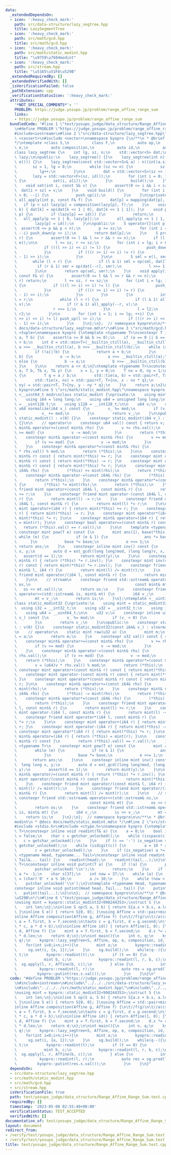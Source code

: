 ```yaml
---
data:
  _extendedDependsOn:
  - icon: ':heavy_check_mark:'
    path: src/data-structure/lazy_segtree.hpp
    title: LazySegmentTree
  - icon: ':heavy_check_mark:'
    path: src/math/gcd.hpp
    title: src/math/gcd.hpp
  - icon: ':heavy_check_mark:'
    path: src/math/static_modint.hpp
    title: "\u9759\u7684modint"
  - icon: ':heavy_check_mark:'
    path: src/stream.hpp
    title: "\u5165\u51FA\u529B"
  _extendedRequiredBy: []
  _extendedVerifiedWith: []
  _isVerificationFailed: false
  _pathExtension: cpp
  _verificationStatusIcon: ':heavy_check_mark:'
  attributes:
    '*NOT_SPECIAL_COMMENTS*': ''
    PROBLEM: https://judge.yosupo.jp/problem/range_affine_range_sum
    links:
    - https://judge.yosupo.jp/problem/range_affine_range_sum
  bundledCode: "#line 1 \"test/yosupo_judge/data_structure/Range_Affine_Range_Sum.test.cpp\"\
    \n#define PROBLEM \"https://judge.yosupo.jp/problem/range_affine_range_sum\"\n\
    #include<iostream>\n#line 2 \"src/data-structure/lazy_segtree.hpp\"\n#include\
    \ <cassert>\n#include <vector>\nnamespace kyopro {\n/**\n * @brief LazySegmentTree\n\
    */\ntemplate <class S,\n          class F,\n          auto op,\n          auto\
    \ e,\n          auto composition,\n          auto id,\n          auto mapping>\n\
    class lazy_segtree {\n    int lg, sz, n;\n    std::vector<S> dat;\n    std::vector<F>\
    \ lazy;\n\npublic:\n    lazy_segtree() {}\n    lazy_segtree(int n) : lazy_segtree(std::vector<S>(n,\
    \ e())) {}\n    lazy_segtree(const std::vector<S>& a) : n((int)a.size()) {\n \
    \       sz = 1, lg = 0;\n        while (sz <= n) {\n            sz <<= 1;\n  \
    \          lg++;\n        }\n\n        dat = std::vector<S>(sz << 1, e());\n \
    \       lazy = std::vector<F>(sz, id());\n        for (int i = 0; i < n; ++i)\
    \ {\n            set(i, a[i]);\n        }\n        build();\n    }\n\npublic:\n\
    \    void set(int i, const S& v) {\n        assert(0 <= i && i < sz);\n      \
    \  dat[i + sz] = v;\n    }\n    void build() {\n        for (int i = sz - 1; i\
    \ > 0; --i) {\n            push_up(i);\n        }\n    }\n\nprivate:\n    void\
    \ all_apply(int p, const F& f) {\n        dat[p] = mapping(dat[p], f);\n     \
    \   if (p < sz) lazy[p] = composition(lazy[p], f);\n    }\n    void push_up(int\
    \ k) { dat[k] = op(dat[k << 1 | 0], dat[k << 1 | 1]); }\n    void push_down(int\
    \ p) {\n        if (lazy[p] == id()) {\n            return;\n        }\n     \
    \   all_apply(p << 1 | 0, lazy[p]);\n        all_apply(p << 1 | 1, lazy[p]);\n\
    \        lazy[p] = id();\n    }\n\npublic:\n    S operator[](int p) {\n      \
    \  assert(0 <= p && p < n);\n        p += sz;\n        for (int i = lg; i > 0;\
    \ --i) push_down(p >> i);\n        return dat[p];\n    }\n    S prod(int l, int\
    \ r) {\n        assert(0 <= l && l <= r && r <= n);\n        if (l == r) return\
    \ e();\n\n        l += sz, r += sz;\n        for (int i = lg; i > 0; --i) {\n\
    \            if (((l >> i) << i) != l) {\n                push_down(l >> i);\n\
    \            }\n            if (((r >> i) << i) != r) {\n                push_down((r\
    \ - 1) >> i);\n            }\n        }\n\n        S sml = e(), smr = e();\n \
    \       while (l < r) {\n            if (l & 1) sml = op(sml, dat[l++]);\n   \
    \         if (r & 1) smr = op(dat[--r], smr);\n            l >>= 1, r >>= 1;\n\
    \        }\n\n        return op(sml, smr);\n    }\n    void apply(int l, int r,\
    \ const F& v) {\n        assert(0 <= l && l <= r && r <= n);\n        if (l ==\
    \ r) return;\n        l += sz, r += sz;\n        for (int i = lg; i > 0; --i)\
    \ {\n            if (((l >> i) << i) != l) {\n                push_down(l >> i);\n\
    \            }\n            if (((r >> i) << i) != r) {\n                push_down((r\
    \ - 1) >> i);\n            }\n        }\n        {\n            int l2 = l, r2\
    \ = r;\n            while (l < r) {\n                if (l & 1) all_apply(l++,\
    \ v);\n                if (r & 1) all_apply(--r, v);\n                l >>= 1;\n\
    \                r >>= 1;\n            }\n            l = l2;\n            r =\
    \ r2;\n        }\n\n        for (int i = 1; i <= lg; ++i) {\n            if (((l\
    \ >> i) << i) != l) push_up(l >> i);\n            if (((r >> i) << i) != r) push_up((r\
    \ - 1) >> i);\n        }\n    }\n};\n};  // namespace kyopro\n\n/**\n * @docs\
    \ docs/data-structure/lazy_segtree.md\n*/\n#line 3 \"src/math/gcd.hpp\"\n#include\
    \ <tuple>\nnamespace kyopro {\ntemplate <typename T>\nconstexpr T inline _gcd(T\
    \ a, T b) {\n    assert(a >= 0 && b >= 0);\n    if (a == 0 || b == 0) return a\
    \ + b;\n    int d = std::min<T>(__builtin_ctzll(a), __builtin_ctzll(b));\n   \
    \ a >>= __builtin_ctzll(a), b >>= __builtin_ctzll(b);\n    while (a != b) {\n\
    \        if (!a||!b) {\n            return a + b;\n        }\n        if (a >=\
    \ b) {\n            a -= b;\n            a >>= __builtin_ctzll(a);\n        }\
    \ else {\n            b -= a;\n            b >>= __builtin_ctzll(b);\n       \
    \ }\n    }\n\n    return a << d;\n}\ntemplate <typename T>\nconstexpr T ext_gcd(T\
    \ a, T b, T& x, T& y) {\n    x = 1, y = 0;\n    T nx = 0, ny = 1;\n    while (b)\
    \ {\n        T q = a / b;\n        std::tie(a, b) = std::pair<T, T>{b, a % b};\n\
    \        std::tie(x, nx) = std::pair<T, T>{nx, x - nx * q};\n        std::tie(y,\
    \ ny) = std::pair<T, T>{ny, y - ny * q};\n    }\n    return a;\n}\n};  // namespace\
    \ kyopro\n#line 5 \"src/math/static_modint.hpp\"\nnamespace kyopro {\ntemplate\
    \ <__uint64_t mod>\nclass static_modint {\nprivate:\n    using mint = static_modint<mod>;\n\
    \    using i64 = long long;\n    using u64 = unsigned long long;\n    using u128\
    \ = __uint128_t;\n    using i128 = __int128_t;\n\n    u64 v;\n    constexpr inline\
    \ u64 normalize(i64 v_) const {\n        v_ %= mod;\n        if (v_ < 0) {\n \
    \           v_ += mod;\n        }\n        return v_;\n    }\n\npublic:\n    constexpr\
    \ static_modint() : v(0) {}\n    constexpr static_modint(i64 v_) : v(normalize(v_))\
    \ {}\n\n    // operator\n    constexpr u64 val() const { return v; }\n    constexpr\
    \ mint& operator+=(const mint& rhs) {\n        v += rhs.val();\n        if (v\
    \ >= mod) {\n            v -= mod;\n        }\n        return (*this);\n    }\n\
    \    constexpr mint& operator-=(const mint& rhs) {\n        v += mod - rhs.val();\n\
    \        if (v >= mod) {\n            v -= mod;\n        }\n        return (*this);\n\
    \    }\n    constexpr mint& operator*=(const mint& rhs) {\n        v = (u128)v\
    \ * rhs.val() % mod;\n        return (*this);\n    }\n\n    constexpr mint operator+(const\
    \ mint& r) const { return mint(*this) += r; }\n    constexpr mint operator-(const\
    \ mint& r) const { return mint(*this) -= r; }\n    constexpr mint operator*(const\
    \ mint& r) const { return mint(*this) *= r; }\n\n    constexpr mint& operator+=(const\
    \ i64& rhs) {\n        (*this) += mint(rhs);\n        return (*this);\n    }\n\
    \    constexpr mint& operator-=(const i64& rhs) {\n        (*this) -= mint(rhs);\n\
    \        return (*this);\n    }\n    constexpr mint& operator*=(const i64& rhs)\
    \ {\n        (*this) *= mint(rhs);\n        return (*this);\n    }\n    constexpr\
    \ friend mint operator+(const i64& l, const mint& r) {\n        return mint(l)\
    \ += r;\n    }\n    constexpr friend mint operator-(const i64& l, const mint&\
    \ r) {\n        return mint(l) -= r;\n    }\n    constexpr friend mint operator*(const\
    \ i64& l, const mint& r) {\n        return mint(l) *= r;\n    }\n\n    constexpr\
    \ mint operator+(i64 r) { return mint(*this) += r; }\n    constexpr mint operator-(i64\
    \ r) { return mint(*this) -= r; }\n    constexpr mint operator*(i64 r) { return\
    \ mint(*this) *= r; }\n\n    constexpr mint& operator=(i64 r) { return (*this)\
    \ = mint(r); }\n\n    constexpr bool operator==(const mint& r) const {\n     \
    \   return (*this).val() == r.val();\n    }\n\n    template <typename T>\n   \
    \ constexpr mint pow(T e) const {\n        mint ans(1), base(*this);\n       \
    \ while (e) {\n            if (e & 1) {\n                ans *= base;\n      \
    \      }\n            base *= base;\n            e >>= 1;\n        }\n       \
    \ return ans;\n    }\n    constexpr inline mint inv() const {\n        long long\
    \ x, y;\n        auto d = ext_gcd((long long)mod, (long long)v, x, y);\n     \
    \   assert(d == 1);\n        return mint(y);\n    }\n\n    constexpr mint& operator/=(const\
    \ mint& r) { return (*this) *= r.inv(); }\n    constexpr mint inv(const mint&\
    \ r) const { return mint(*this) *= r.inv(); }\n    constexpr friend mint operator/(const\
    \ mint& l, i64 r) {\n        return mint(l) /= mint(r);\n    }\n    constexpr\
    \ friend mint operator/(i64 l, const mint& r) {\n        return mint(l) /= mint(r);\n\
    \    }\n\n    // stream\n    constexpr friend std::ostream& operator<<(std::ostream&\
    \ os,\n                                              const mint& mt) {\n     \
    \   os << mt.val();\n        return os;\n    }\n    constexpr friend std::istream&\
    \ operator>>(std::istream& is, mint& mt) {\n        i64 v_;\n        is >> v_;\n\
    \        mt = v_;\n        return is;\n    }\n};\ntemplate <__uint32_t mod>\n\
    class static_modint32 {\nprivate:\n    using mint = static_modint32<mod>;\n  \
    \  using i32 = __int32_t;\n    using u32 = __uint32_t;\n    using i64 = __int64_t;\n\
    \    using u64 = __uint64_t;\n\n    u32 v;\n    constexpr inline u32 normalize(i64\
    \ v_) const {\n        v_ %= mod;\n        if (v_ < 0) {\n            v_ += mod;\n\
    \        }\n        return v_;\n    }\n\npublic:\n    constexpr static_modint32()\
    \ : v(0) {}\n    constexpr static_modint32(const i64& v_) : v(normalize(v_)) {}\n\
    \n    // operator\n    static mint raw(u32 a) {\n        mint m;\n        m.v\
    \ = a;\n        return m;\n    }\n    constexpr u32 val() const { return v; }\n\
    \    constexpr mint& operator+=(const mint& rhs) {\n        v += rhs.val();\n\
    \        if (v >= mod) {\n            v -= mod;\n        }\n        return (*this);\n\
    \    }\n    constexpr mint& operator-=(const mint& rhs) {\n        v += mod -\
    \ rhs.val();\n        if (v >= mod) {\n            v -= mod;\n        }\n    \
    \    return (*this);\n    }\n    constexpr mint& operator*=(const mint& rhs) {\n\
    \        v = (u64)v * rhs.val() % mod;\n        return (*this);\n    }\n\n   \
    \ constexpr mint operator+(const mint& r) const { return mint(*this) += r; }\n\
    \    constexpr mint operator-(const mint& r) const { return mint(*this) -= r;\
    \ }\n    constexpr mint operator*(const mint& r) const { return mint(*this) *=\
    \ r; }\n\n    constexpr mint& operator+=(const i64& rhs) {\n        (*this) +=\
    \ mint(rhs);\n        return (*this);\n    }\n    constexpr mint& operator-=(const\
    \ i64& rhs) {\n        (*this) -= mint(rhs);\n        return (*this);\n    }\n\
    \    constexpr mint& operator*=(const i64& rhs) {\n        (*this) *= mint(rhs);\n\
    \        return (*this);\n    }\n    constexpr friend mint operator+(const i64&\
    \ l, const mint& r) {\n        return mint(l) += r;\n    }\n    constexpr friend\
    \ mint operator-(i64 l, const mint& r) {\n        return mint(l) -= r;\n    }\n\
    \    constexpr friend mint operator*(i64 l, const mint& r) {\n        return mint(l)\
    \ *= r;\n    }\n\n    constexpr mint operator+(i64 r) { return mint(*this) +=\
    \ r; }\n    constexpr mint operator-(i64 r) { return mint(*this) -= r; }\n   \
    \ constexpr mint operator*(i64 r) { return mint(*this) *= r; }\n\n    constexpr\
    \ mint& operator=(i64 r) { return (*this) = mint(r); }\n\n    constexpr bool operator==(const\
    \ mint& r) const {\n        return (*this).val() == r.val();\n    }\n    template\
    \ <typename T>\n    constexpr mint pow(T e) const {\n        mint ans(1), base(*this);\n\
    \        while (e) {\n            if (e & 1) {\n                ans *= base;\n\
    \            }\n            base *= base;\n            e >>= 1;\n        }\n \
    \       return ans;\n    }\n\n    constexpr inline mint inv() const {\n      \
    \  long long x, y;\n        auto d = ext_gcd((long long)mod, (long long)v, x,\
    \ y);\n        assert(d == 1);\n        return mint(y);\n    }\n\n    constexpr\
    \ mint& operator/=(const mint& r) { return (*this) *= r.inv(); }\n    constexpr\
    \ mint operator/(const mint& r) const {\n        return mint(*this) *= r.inv();\n\
    \    }\n    constexpr friend mint operator/(const mint& l, i64 r) {\n        return\
    \ mint(l) /= mint(r);\n    }\n    constexpr friend mint operator/(i64 l, const\
    \ mint& r) {\n        return mint(l) /= mint(r);\n    }\n\n    // stream\n   \
    \ constexpr friend std::ostream& operator<<(std::ostream& os,\n              \
    \                                const mint& mt) {\n        os << mt.val();\n\
    \        return os;\n    }\n    constexpr friend std::istream& operator>>(std::istream&\
    \ is, mint& mt) {\n        i64 v_;\n        is >> v_;\n        mt = v_;\n    \
    \    return is;\n    }\n};\n};  // namespace kyopro\n\n/**\n * @brief \u9759\u7684\
    modint\n * @docs docs/math/static_modint.md\n */\n#line 2 \"src/stream.hpp\"\n\
    #include <stdio.h>\n#include <ctype.h>\nnamespace kyopro {\ntemplate <typename\
    \ T>\nconstexpr inline void readint(T& a) {\n    a = 0;\n    bool is_negative\
    \ = false;\n    char c = getchar_unlocked();\n    while (isspace(c)) {\n     \
    \   c = getchar_unlocked();\n    }\n    if (c == '-') is_negative = true, c =\
    \ getchar_unlocked();\n    while (isdigit(c)) {\n        a = 10 * a + (c - '0');\n\
    \        c = getchar_unlocked();\n    }\n    if (is_negative) a *= -1;\n}\ntemplate\
    \ <typename Head, typename... Tail>\nconstexpr inline void readint(Head& head,\
    \ Tail&... tail) {\n    readint(head);\n    readint(tail...);\n}\ntemplate <typename\
    \ T>\nconstexpr inline void putint(T a) {\n    if (!a) {\n        putchar_unlocked('0');\n\
    \        putchar_unlocked('\\n');\n        return;\n    }\n    if (a < 0) putchar_unlocked('-'),\
    \ a *= -1;\n    char s[37];\n    int now = 37;\n    while (a) {\n        s[--now]\
    \ = (char)'0' + a % 10;\n        a /= 10;\n    }\n    while (now < 37) putchar_unlocked(s[now++]);\n\
    \    putchar_unlocked('\\n');\n}\ntemplate <typename Head, typename... Tail>\n\
    constexpr inline void putint(Head head, Tail... tail) {\n    putint(head);\n \
    \   putint(tail...);\n}\n\n};  // namespace kyopro\n\n\n/**\n * @brief \u5165\u51FA\
    \u529B\n*/\n#line 6 \"test/yosupo_judge/data_structure/Range_Affine_Range_Sum.test.cpp\"\
    \nusing mint = kyopro::static_modint32<998244353>;\nstruct S {\n    mint s;\n\
    \    int len;\n};\ninline S op(S a, S b) { return S{a.s + b.s, a.len + b.len};\
    \ }\ninline S e() { return S{0, 0}; }\nusing Affine = std::pair<mint, mint>;\n\
    inline Affine composition(Affine g, Affine f) {\n\t//f(g)\n\t//a(cx+d)+b\n\tauto\
    \ a = f.first, b = f.second;\n\tauto c = g.first, d = g.second;\n\treturn Affine(a\
    \ * c, a * d + b);\n}\ninline Affine id() { return Affine(1, 0); }\ninline S mapping(S\
    \ d, Affine f) {\n    mint a = f.first, b = f.second;\n    d.s *= a, d.s += b\
    \ * d.len;\n    return d;\n};\n\nint main(){\n    int n, q;\n    kyopro::readint(n,\
    \ q);\n    kyopro::lazy_segtree<S, Affine, op, e, composition, id, mapping> sg(n);\n\
    \    for(int i=0;i<n;i++){\n        mint a;\n        kyopro::readint(a);\n   \
    \     sg.set(i, {a, 1});\n    }\n    sg.build();\n    while(q--){\n        int\
    \ t;\n        kyopro::readint(t);\n        if (t == 0) {\n            int l, r;\n\
    \            mint b, c;\n            kyopro::readint(l, r, b, c);\n          \
    \  sg.apply(l, r, Affine(b, c));\n        } else {\n            int l, r;\n  \
    \          kyopro::readint(l, r);\n            auto res = sg.prod(l, r);\n   \
    \         kyopro::putint(res.s.val());\n        }\n    }\n}\n"
  code: "#define PROBLEM \"https://judge.yosupo.jp/problem/range_affine_range_sum\"\
    \n#include<iostream>\n#include\"../../../src/data-structure/lazy_segtree.hpp\"\
    \n#include\"../../../src/math/static_modint.hpp\"\n#include\"../../../src/stream.hpp\"\
    \nusing mint = kyopro::static_modint32<998244353>;\nstruct S {\n    mint s;\n\
    \    int len;\n};\ninline S op(S a, S b) { return S{a.s + b.s, a.len + b.len};\
    \ }\ninline S e() { return S{0, 0}; }\nusing Affine = std::pair<mint, mint>;\n\
    inline Affine composition(Affine g, Affine f) {\n\t//f(g)\n\t//a(cx+d)+b\n\tauto\
    \ a = f.first, b = f.second;\n\tauto c = g.first, d = g.second;\n\treturn Affine(a\
    \ * c, a * d + b);\n}\ninline Affine id() { return Affine(1, 0); }\ninline S mapping(S\
    \ d, Affine f) {\n    mint a = f.first, b = f.second;\n    d.s *= a, d.s += b\
    \ * d.len;\n    return d;\n};\n\nint main(){\n    int n, q;\n    kyopro::readint(n,\
    \ q);\n    kyopro::lazy_segtree<S, Affine, op, e, composition, id, mapping> sg(n);\n\
    \    for(int i=0;i<n;i++){\n        mint a;\n        kyopro::readint(a);\n   \
    \     sg.set(i, {a, 1});\n    }\n    sg.build();\n    while(q--){\n        int\
    \ t;\n        kyopro::readint(t);\n        if (t == 0) {\n            int l, r;\n\
    \            mint b, c;\n            kyopro::readint(l, r, b, c);\n          \
    \  sg.apply(l, r, Affine(b, c));\n        } else {\n            int l, r;\n  \
    \          kyopro::readint(l, r);\n            auto res = sg.prod(l, r);\n   \
    \         kyopro::putint(res.s.val());\n        }\n    }\n}"
  dependsOn:
  - src/data-structure/lazy_segtree.hpp
  - src/math/static_modint.hpp
  - src/math/gcd.hpp
  - src/stream.hpp
  isVerificationFile: true
  path: test/yosupo_judge/data_structure/Range_Affine_Range_Sum.test.cpp
  requiredBy: []
  timestamp: '2023-05-08 02:55:40+00:00'
  verificationStatus: TEST_ACCEPTED
  verifiedWith: []
documentation_of: test/yosupo_judge/data_structure/Range_Affine_Range_Sum.test.cpp
layout: document
redirect_from:
- /verify/test/yosupo_judge/data_structure/Range_Affine_Range_Sum.test.cpp
- /verify/test/yosupo_judge/data_structure/Range_Affine_Range_Sum.test.cpp.html
title: test/yosupo_judge/data_structure/Range_Affine_Range_Sum.test.cpp
---
```

